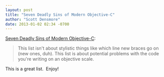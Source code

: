 ```yaml
---
layout: post
title: "Seven Deadly Sins of Modern Objective-C"
author: "Scott Densmore"
date: 2013-01-02 02:34 -0700
---
```


[Seven Deadly Sins of Modern Objective-C](http://ashfurrow.com/blog/seven-deadly-sins-of-modern-objective-c):

> This list isn't about stylistic things like which line new braces go on (new ones, duh). This list is about potential problems with the code you're writing on an objective scale.

This is a great list.  Enjoy!
